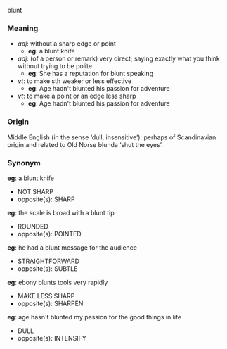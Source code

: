blunt
### Meaning
+ _adj_: without a sharp edge or point
	+ __eg__: a blunt knife
+ _adj_:  (of a person or remark) very direct; saying exactly what you think without trying to be polite
	+ __eg__: She has a reputation for blunt speaking
+ _vt_: to make sth weaker or less effective
	+ __eg__: Age hadn't blunted his passion for adventure
+ _vt_: to make a point or an edge less sharp
	+ __eg__: Age hadn't blunted his passion for adventure

### Origin

Middle English (in the sense ‘dull, insensitive’): perhaps of Scandinavian origin and related to Old Norse blunda ‘shut the eyes’.

### Synonym

__eg__: a blunt knife

+ NOT SHARP
+ opposite(s): SHARP

__eg__: the scale is broad with a blunt tip

+ ROUNDED
+ opposite(s): POINTED

__eg__: he had a blunt message for the audience

+ STRAIGHTFORWARD
+ opposite(s): SUBTLE

__eg__: ebony blunts tools very rapidly

+ MAKE LESS SHARP
+ opposite(s): SHARPEN

__eg__: age hasn't blunted my passion for the good things in life

+ DULL
+ opposite(s): INTENSIFY

